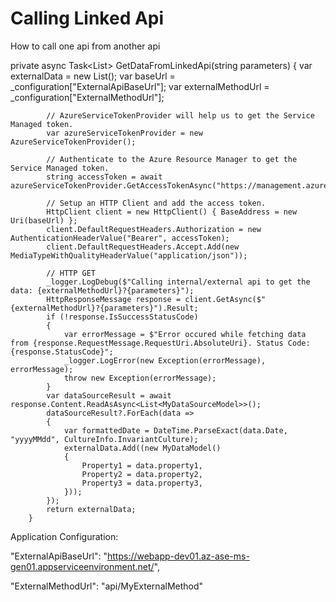 # Calling Linked Api
How to call one api from another api


private async Task<List<FxRates>> GetDataFromLinkedApi(string parameters)
        {
            var externalData = new List<MyDataModel>();
            var baseUrl = _configuration["ExternalApiBaseUrl"];
            var externalMethodUrl = _configuration["ExternalMethodUrl"];
  
            // AzureServiceTokenProvider will help us to get the Service Managed token.
            var azureServiceTokenProvider = new AzureServiceTokenProvider();
            
            // Authenticate to the Azure Resource Manager to get the Service Managed token.
            string accessToken = await azureServiceTokenProvider.GetAccessTokenAsync("https://management.azure.com/");
            
            // Setup an HTTP Client and add the access token.
            HttpClient client = new HttpClient() { BaseAddress = new Uri(baseUrl) };
            client.DefaultRequestHeaders.Authorization = new AuthenticationHeaderValue("Bearer", accessToken);
            client.DefaultRequestHeaders.Accept.Add(new MediaTypeWithQualityHeaderValue("application/json"));
            
            // HTTP GET
            _logger.LogDebug($"Calling internal/external api to get the data: {externalMethodUrl}?{parameters}");
            HttpResponseMessage response = client.GetAsync($"{externalMethodUrl}?{parameters}").Result;
            if (!response.IsSuccessStatusCode)
            {
                var errorMessage = $"Error occured while fetching data from {response.RequestMessage.RequestUri.AbsoluteUri}. Status Code: {response.StatusCode}";
                _logger.LogError(new Exception(errorMessage), errorMessage);
                throw new Exception(errorMessage);
            }
            var dataSourceResult = await response.Content.ReadAsAsync<List<MyDataSourceModel>>();
            dataSourceResult?.ForEach(data =>
            {
                var formattedDate = DateTime.ParseExact(data.Date, "yyyyMMdd", CultureInfo.InvariantCulture);
                externalData.Add((new MyDataModel()
                {
                    Property1 = data.property1,
                    Property2 = data.property2,
                    Property3 = data.property3,
                }));
            });
            return externalData;
        }


Application Configuration:

"ExternalApiBaseUrl": "https://webapp-dev01.az-ase-ms-gen01.appserviceenvironment.net/",

"ExternalMethodUrl": "api/MyExternalMethod"
